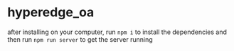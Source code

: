 # hyperedge_oa
after installing on your computer, run `npm i` to install the dependencies and then run `npm run server` to get the server running
